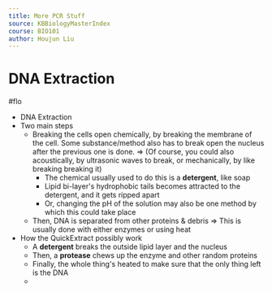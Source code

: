 ```yaml
---
title: More PCR Stuff
source: KBBiologyMasterIndex
course: BIO101
author: Houjun Liu
---
```


# DNA Extraction
#flo 

* DNA Extraction
* Two main steps
	* Breaking the cells open chemically, by breaking the membrane of the cell. Some substance/method also has to break open the nucleus after the previous one is done.
		=> (Of course, you could also acoustically, by ultrasonic waves to break, or mechanically, by like breaking breaking it)
		* The chemical usually used to do this is a **detergent**, like soap
		* Lipid bi-layer's hydrophobic tails becomes attracted to the detergent, and it gets ripped apart
		* Or, changing the pH of the solution may also be one method by which this could take place
	* Then, DNA is separated from other proteins & debris
		=> This is usually done with either enzymes or using heat 
* How the QuickExtract possibly work
	* A **detergent** breaks the outside lipid layer and the nucleus
	* Then, a **protease** chews up the enzyme and other random proteins 
	* Finally, the whole thing's heated to make sure that the only thing left is the DNA 
	* 



